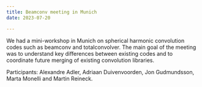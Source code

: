 ```yaml
---
title: Beamconv meeting in Munich
date: 2023-07-20

---
```


We had a mini-workshop in Munich on spherical harmonic convolution codes such as beamconv and totalconvolver. The main goal of the meeting was to understand key differences between existing codes and to coordinate future merging of existing convolution libraries. 

Participants: Alexandre Adler, Adriaan Duivenvoorden, Jon Gudmundsson, Marta Monelli and Martin Reineck.


<!--more-->